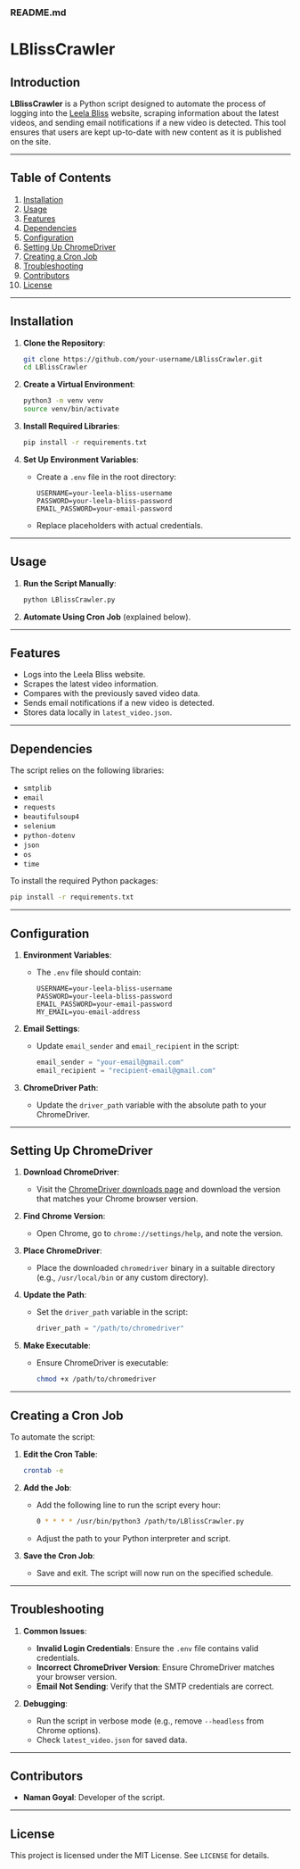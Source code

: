### README.md

# LBlissCrawler

## Introduction

**LBlissCrawler** is a Python script designed to automate the process of logging into the [Leela Bliss](https://leelabliss.org) website, scraping information about the latest videos, and sending email notifications if a new video is detected. This tool ensures that users are kept up-to-date with new content as it is published on the site.

---

## Table of Contents

1. [Installation](#installation)
2. [Usage](#usage)
3. [Features](#features)
4. [Dependencies](#dependencies)
5. [Configuration](#configuration)
6. [Setting Up ChromeDriver](#setting-up-chromedriver)
7. [Creating a Cron Job](#creating-a-cron-job)
8. [Troubleshooting](#troubleshooting)
9. [Contributors](#contributors)
10. [License](#license)

---

## Installation

1. **Clone the Repository**:
   ```bash
   git clone https://github.com/your-username/LBlissCrawler.git
   cd LBlissCrawler
   ```

2. **Create a Virtual Environment**:
   ```bash
   python3 -m venv venv
   source venv/bin/activate
   ```

3. **Install Required Libraries**:
   ```bash
   pip install -r requirements.txt
   ```

4. **Set Up Environment Variables**:
   - Create a `.env` file in the root directory:
     ```plaintext
     USERNAME=your-leela-bliss-username
     PASSWORD=your-leela-bliss-password
     EMAIL_PASSWORD=your-email-password
     ```
   - Replace placeholders with actual credentials.

---

## Usage

1. **Run the Script Manually**:
   ```bash
   python LBlissCrawler.py
   ```

2. **Automate Using Cron Job** (explained below).

---

## Features

- Logs into the Leela Bliss website.
- Scrapes the latest video information.
- Compares with the previously saved video data.
- Sends email notifications if a new video is detected.
- Stores data locally in `latest_video.json`.

---

## Dependencies

The script relies on the following libraries:

- `smtplib`
- `email`
- `requests`
- `beautifulsoup4`
- `selenium`
- `python-dotenv`
- `json`
- `os`
- `time`

To install the required Python packages:
```bash
pip install -r requirements.txt
```

---

## Configuration

1. **Environment Variables**:
   - The `.env` file should contain:
     ```plaintext
     USERNAME=your-leela-bliss-username
     PASSWORD=your-leela-bliss-password
     EMAIL_PASSWORD=your-email-password
     MY_EMAIL=you-email-address
     ```

2. **Email Settings**:
   - Update `email_sender` and `email_recipient` in the script:
     ```python
     email_sender = "your-email@gmail.com"
     email_recipient = "recipient-email@gmail.com"
     ```

3. **ChromeDriver Path**:
   - Update the `driver_path` variable with the absolute path to your ChromeDriver.

---

## Setting Up ChromeDriver

1. **Download ChromeDriver**:
   - Visit the [ChromeDriver downloads page](https://sites.google.com/chromium.org/driver/) and download the version that matches your Chrome browser version.

2. **Find Chrome Version**:
   - Open Chrome, go to `chrome://settings/help`, and note the version.

3. **Place ChromeDriver**:
   - Place the downloaded `chromedriver` binary in a suitable directory (e.g., `/usr/local/bin` or any custom directory).

4. **Update the Path**:
   - Set the `driver_path` variable in the script:
     ```python
     driver_path = "/path/to/chromedriver"
     ```

5. **Make Executable**:
   - Ensure ChromeDriver is executable:
     ```bash
     chmod +x /path/to/chromedriver
     ```

---

## Creating a Cron Job

To automate the script:

1. **Edit the Cron Table**:
   ```bash
   crontab -e
   ```

2. **Add the Job**:
   - Add the following line to run the script every hour:
     ```bash
     0 * * * * /usr/bin/python3 /path/to/LBlissCrawler.py
     ```
   - Adjust the path to your Python interpreter and script.

3. **Save the Cron Job**:
   - Save and exit. The script will now run on the specified schedule.

---

## Troubleshooting

1. **Common Issues**:
   - **Invalid Login Credentials**: Ensure the `.env` file contains valid credentials.
   - **Incorrect ChromeDriver Version**: Ensure ChromeDriver matches your browser version.
   - **Email Not Sending**: Verify that the SMTP credentials are correct.

2. **Debugging**:
   - Run the script in verbose mode (e.g., remove `--headless` from Chrome options).
   - Check `latest_video.json` for saved data.

---

## Contributors

- **Naman Goyal**: Developer of the script.

---

## License

This project is licensed under the MIT License. See `LICENSE` for details.
